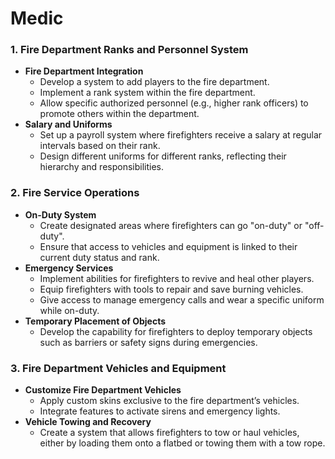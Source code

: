 # Medic

### **1. Fire Department Ranks and Personnel System**

- **Fire Department Integration**
    - Develop a system to add players to the fire department.
    - Implement a rank system within the fire department.
    - Allow specific authorized personnel (e.g., higher rank officers) to promote others within the department.
- **Salary and Uniforms**
    - Set up a payroll system where firefighters receive a salary at regular intervals based on their rank.
    - Design different uniforms for different ranks, reflecting their hierarchy and responsibilities.

### **2. Fire Service Operations**

- **On-Duty System**
    - Create designated areas where firefighters can go "on-duty" or "off-duty".
    - Ensure that access to vehicles and equipment is linked to their current duty status and rank.
- **Emergency Services**
    - Implement abilities for firefighters to revive and heal other players.
    - Equip firefighters with tools to repair and save burning vehicles.
    - Give access to manage emergency calls and wear a specific uniform while on-duty.
- **Temporary Placement of Objects**
    - Develop the capability for firefighters to deploy temporary objects such as barriers or safety signs during emergencies.

### **3. Fire Department Vehicles and Equipment**

- **Customize Fire Department Vehicles**
    - Apply custom skins exclusive to the fire department’s vehicles.
    - Integrate features to activate sirens and emergency lights.
- **Vehicle Towing and Recovery**
    - Create a system that allows firefighters to tow or haul vehicles, either by loading them onto a flatbed or towing them with a tow rope.